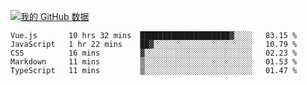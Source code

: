 [![我的 GitHub 数据](https://github-readme-stats.vercel.app/api?username=unbrain&?theme=dark)]()

<!--START_SECTION:waka-->
```text
Vue.js       10 hrs 32 mins  ████████████████████▓░░░░   83.15 % 
JavaScript   1 hr 22 mins    ██▓░░░░░░░░░░░░░░░░░░░░░░   10.79 % 
CSS          16 mins         ▓░░░░░░░░░░░░░░░░░░░░░░░░   02.23 % 
Markdown     11 mins         ▒░░░░░░░░░░░░░░░░░░░░░░░░   01.53 % 
TypeScript   11 mins         ▒░░░░░░░░░░░░░░░░░░░░░░░░   01.47 % 
```
<!--END_SECTION:waka-->

